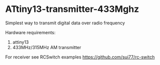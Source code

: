 # ATtiny13-transmitter-433Mghz
Simplest way to transmit digital data over radio frequency

Hardware requirements:
1. attiny13
2. 433MHz/315MHz AM transmitter


For receiver see RCSwitch examples
https://github.com/sui77/rc-switch

